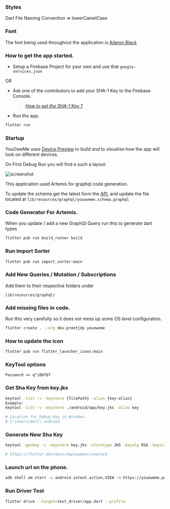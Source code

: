 ### Styles

Dart File Naming Convention => lowerCamelCase

### Font

The font being used throughout the application is
[Aileron Black](https://open-foundry.com/fonts/aileron_black)

### How to get the app started.

- Setup a Firebase Project for your own and use that `google-services.json`

OR

- Ask one of the contributors to add your SHA-1 Key to the Firebase Console.

  > _[How to get the SHA-1 Key ?](https://stackoverflow.com/questions/15727912/sha-1-fingerprint-of-keystore-certificate)_

- Run the app.

```bash
flutter run
```

### Startup

YouOweMe uses [Device Preview](https://pub.dev/packages/device_preview) to
build and to visualise how the app will look
on different devices.

On First Debug Run you will find a such a layout:

![screenshot](https://user-images.githubusercontent.com/27439197/76833208-efea3f00-6850-11ea-867a-231a47072f50.png)

This applicaiton used Artemis for graphql code generation.

To update the schema get the latest form the [API](https://youoweme-6c622.appspot.com/),
and update the file located at `lib/resources/graphql/youoweme.schema.graphql`

### Code Generator For Artemis.

When you update / add a new GraphQl Query run this to generate dart
types

```bash
flutter pub run build_runner build
```

### Run Import Sorter

```bash
flutter pub run import_sorter:main
```

### Add New Queries / Mutation / Subscriptions

Add them to their respective folders under

`lib/resources/graphql/`

### Add missing files in code.

Run this very carefully so it does not mess up some
OS level configuration.

```bash
flutter create . --org dev.preetjdp youoweme
```

### How to update the icon

```bash
flutter pub run flutter_launcher_icons:main
```

### KeyTool options

`Password => q^iB07QT`

### Get Sha Key from key.jks

```bash
keytool -list -v -keystore {filePath} -alias {key-alias}
Example:
keytool -list -v -keystore ./android/app/key.jks -alias key

# Location for Debug Key in Windows
# C:\Users\Dell\.android
```

### Generate New Sha Key

```bash
keytool -genkey -v -keystore key.jks -storetype JKS -keyalg RSA -keysize 2048 -validity 10000 -alias key

# https://flutter.dev/docs/deployment/android
```

### Launch url on the phone.

```bash
adb shell am start -a android.intent.action.VIEW -d https://youoweme.page.link/oNL2
```

### Run Driver Test

```bash
flutter drive --target=test_driver/app.dart --profile
```
